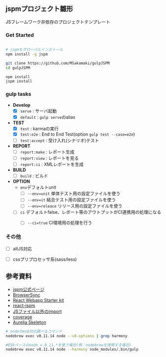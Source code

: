 jspmプロジェクト雛形
----

JSフレームワーク非依存のプロジェクトテンプレート

### Get Started

```sh

# jspmをグローバルインストール
npm install -g jspm

git clone https://github.com/MSakamaki/gulpJSPM
cd gulpJSPM

npm install
jspm install

```


### gulp tasks

 + **Develop**
    + [x] `serve` : サーバ起動
    + [x] `default` : `gulp serve`のalias
 + **TEST**
    + [x] `test` : karmaの実行
    + [x] `test:e2e` : End to End Test(option `gulp test --case=e2e`)
    + [ ] `test:accept` : 受け入れ(シナリオ)テスト
 + **REPORT**
    + [ ] `report:make` : レポート生成
    + [ ] `report:view` : レポートを見る
    + [ ] `report:ci` : XMLレポートを生成
 + **BUILD**
    + [ ] `build` : ビルド
 + **OPTION**
   + `env`デフォルトunit
     + [ ] `--env=unit` 単体テスト用の設定ファイルを使う
     + [ ] `--env=it` 結合テスト用の設定ファイルを使う
     + [ ] `--env=releace` リリース用の設定ファイルを使う
   + [ ] `ci` デフォルトfalse、レポート等のアウトプットがCI連携用の処理になる
     + [ ] `--ci=true` CI環境用の処理を行う


### その他

 + [ ] altJS対応
 + [ ] cssプリプロセッサ系(sass/less)


## 参考資料

 + [jspm公式ページ](http://jspm.io/)
 + [BrowserSync](http://www.browsersync.io/)
 + [React Webapp Starter kit](https://github.com/kriasoft/react-starter-kit)
 + [react-jspm](https://github.com/tinkertrain/jspm-react)
 + [JSファイル以外のimport](https://github.com/systemjs/systemjs)
 + [coverage](https://github.com/Workiva/karma-jspm/issues/22)
 + [Aurelia Skeleton](https://github.com/aurelia/skeleton-navigation)

```sh
# nodeのes6対応調べるコマンド
nodebrew exec v0.11.14 node --v8-options | grep harmony

#ES6ベースのnode v.0.11.*を使う場合(例：nodebrewを使用する場合)
nodebrew exec v0.11.14 node --harmony node_modules/.bin/gulp
```